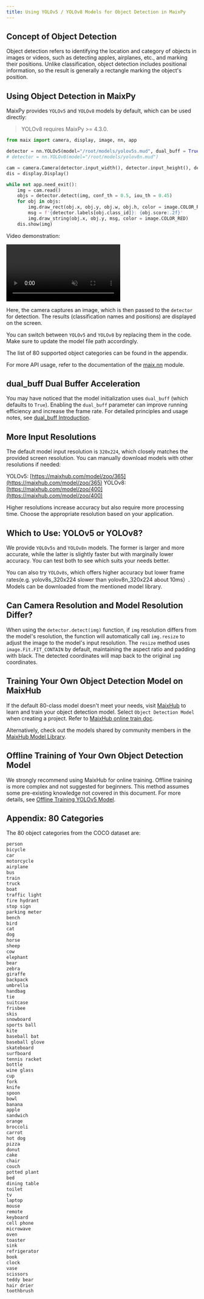 ```yaml
---
title: Using YOLOv5 / YOLOv8 Models for Object Detection in MaixPy
---
```


## Concept of Object Detection

Object detection refers to identifying the location and category of objects in images or videos, such as detecting apples, airplanes, etc., and marking their positions. Unlike classification, object detection includes positional information, so the result is generally a rectangle marking the object's position.

## Using Object Detection in MaixPy

MaixPy provides `YOLOv5` and `YOLOv8` models by default, which can be used directly:
> YOLOv8 requires MaixPy >= 4.3.0.

```python
from maix import camera, display, image, nn, app

detector = nn.YOLOv5(model="/root/models/yolov5s.mud", dual_buff = True)
# detector = nn.YOLOv8(model="/root/models/yolov8n.mud")

cam = camera.Camera(detector.input_width(), detector.input_height(), detector.input_format())
dis = display.Display()

while not app.need_exit():
    img = cam.read()
    objs = detector.detect(img, conf_th = 0.5, iou_th = 0.45)
    for obj in objs:
        img.draw_rect(obj.x, obj.y, obj.w, obj.h, color = image.COLOR_RED)
        msg = f'{detector.labels[obj.class_id]}: {obj.score:.2f}'
        img.draw_string(obj.x, obj.y, msg, color = image.COLOR_RED)
    dis.show(img)
```

Video demonstration:

<div>
<video playsinline controls autoplay loop muted preload src="https://wiki.sipeed.com/maixpy/static/video/detector.mp4" type="video/mp4">
</div>

Here, the camera captures an image, which is then passed to the `detector` for detection. The results (classification names and positions) are displayed on the screen.

You can switch between `YOLOv5` and `YOLOv8` by replacing them in the code. Make sure to update the model file path accordingly.

The list of 80 supported object categories can be found in the appendix.

For more API usage, refer to the documentation of the [maix.nn](/api/maix/nn.html) module.

## dual_buff Dual Buffer Acceleration

You may have noticed that the model initialization uses `dual_buff` (which defaults to `True`). Enabling the `dual_buff` parameter can improve running efficiency and increase the frame rate. For detailed principles and usage notes, see [dual_buff Introduction](./dual_buff.md).

## More Input Resolutions

The default model input resolution is `320x224`, which closely matches the provided screen resolution. You can manually download models with other resolutions if needed:

YOLOv5: [https://maixhub.com/model/zoo/365](https://maixhub.com/model/zoo/365)
YOLOv8: [https://maixhub.com/model/zoo/400](https://maixhub.com/model/zoo/400)

Higher resolutions increase accuracy but also require more processing time. Choose the appropriate resolution based on your application.

## Which to Use: YOLOv5 or YOLOv8?

We provide `YOLOv5s` and `YOLOv8n` models. The former is larger and more accurate, while the latter is slightly faster but with marginally lower accuracy. You can test both to see which suits your needs better.

You can also try `YOLOv8s`, which offers higher accuracy but lower frame rates(e.g. yolov8s_320x224 slower than yolov8n_320x224 about 10ms）. Models can be downloaded from the mentioned model library.

## Can Camera Resolution and Model Resolution Differ?

When using the `detector.detect(img)` function, if `img` resolution differs from the model's resolution, the function will automatically call `img.resize` to adjust the image to the model's input resolution. The `resize` method uses `image.Fit.FIT_CONTAIN` by default, maintaining the aspect ratio and padding with black. The detected coordinates will map back to the original `img` coordinates.

## Training Your Own Object Detection Model on MaixHub

If the default 80-class model doesn't meet your needs, visit [MaixHub](https://maixhub.com) to learn and train your object detection model. Select `Object Detection Model` when creating a project. Refer to [MaixHub online train doc](./maixhub_train.md).

Alternatively, check out the models shared by community members in the [MaixHub Model Library](https://maixhub.com/model/zoo?platform=maixcam).

## Offline Training of Your Own Object Detection Model

We strongly recommend using MaixHub for online training. Offline training is more complex and not suggested for beginners. This method assumes some pre-existing knowledge not covered in this document. For more details, see [Offline Training YOLOv5 Model](./customize_model_yolov5.md).

## Appendix: 80 Categories

The 80 object categories from the COCO dataset are:

```txt
person
bicycle
car
motorcycle
airplane
bus
train
truck
boat
traffic light
fire hydrant
stop sign
parking meter
bench
bird
cat
dog
horse
sheep
cow
elephant
bear
zebra
giraffe
backpack
umbrella
handbag
tie
suitcase
frisbee
skis
snowboard
sports ball
kite
baseball bat
baseball glove
skateboard
surfboard
tennis racket
bottle
wine glass
cup
fork
knife
spoon
bowl
banana
apple
sandwich
orange
broccoli
carrot
hot dog
pizza
donut
cake
chair
couch
potted plant
bed
dining table
toilet
tv
laptop
mouse
remote
keyboard
cell phone
microwave
oven
toaster
sink
refrigerator
book
clock
vase
scissors
teddy bear
hair drier
toothbrush
```
